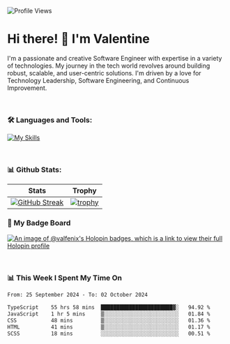 
    
![Profile Views](https://komarev.com/ghpvc/?username=theodogwutech&color=blue)

# Hi there! 👋 I'm Valentine 
I'm a passionate and creative Software Engineer with expertise in a variety of technologies. My journey in the tech world revolves around building robust, scalable, and user-centric solutions. I'm driven by a love for Technology Leadership, Software Engineering, and Continuous Improvement.

<br />



### 🛠 Languages and Tools:

[![My Skills](https://skillicons.dev/icons?i=nodejs,js,nestjs,nextjs,react,vuejs,nuxtjs,express,tailwind,styledcomponents,materialui,mongodb,sequelize,mysql,postgres,pinia,redux,vite,html,css,pug,aws,prisma,bitbucket,bootstrap,emotion,git,gitlab,go,heroku,jest,netlify,nginx,npm,postman,rabbitmq,redis,supabase,svg,github,ts,ubuntu,vercel,vscode,yarn,powershell&perline=15)](https://skillicons.dev)

<br />

### 📊 Github Stats:

| Stats            | Trophy               |
|-----------------------|-------------------|
| [![GitHub Streak](https://streak-stats.demolab.com?user=theodogwutech&theme=great-gatsby&hide_border=true&border_radius=9.9)](https://git.io/streak-stats) | [![trophy](https://github-profile-trophy.vercel.app/?username=theodogwutech&theme=darkhub&column=7)](https://github.com/ryo-ma/github-profile-trophy) |

### 🥇 My Badge Board
[![An image of @valfenix's Holopin badges, which is a link to view their full Holopin profile](https://holopin.me/valfenix)](https://holopin.io/@valfenix)

<br />

### 📊 This Week I Spent My Time On
<!--START_SECTION:waka-->

```txt
From: 25 September 2024 - To: 02 October 2024

TypeScript    55 hrs 58 mins  ███████████████████████▓░   94.92 %
JavaScript    1 hr 5 mins     ▒░░░░░░░░░░░░░░░░░░░░░░░░   01.84 %
CSS           48 mins         ▒░░░░░░░░░░░░░░░░░░░░░░░░   01.36 %
HTML          41 mins         ▒░░░░░░░░░░░░░░░░░░░░░░░░   01.17 %
SCSS          18 mins         ░░░░░░░░░░░░░░░░░░░░░░░░░   00.51 %
```

<!--END_SECTION:waka-->




